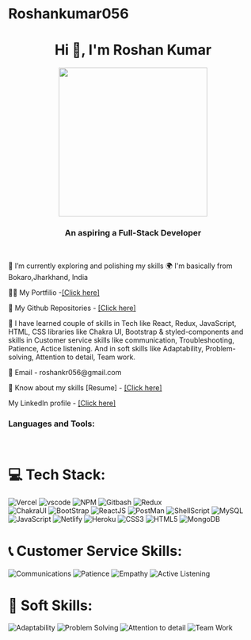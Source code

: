 # Roshankumar056

<h1 align="center">Hi 👋, I'm Roshan Kumar</h1>

<div align="center">
  <img
    src="https://www.easewebs.com/web-logos/web-main.gif"
    alt=""
    width="300px"
  />
</div>

<div align="center">
  <a href="https://github.com/DenverCoder1/readme-typing-svg">
    <img
      src="https://readme-typing-svg.demolab.com/?lines=Hi! I'm Biman Gharai 👦🏽;  Technical Support Engineer 👨🏻‍💻; Interested in working with team;Curious%20to%20learn%20new%20things !&font=Fira%20Code&center=true&width=440&height=45&color=#37bcf7&vCenter=true&size=22&pause=1000"
      alt=""
    />
  </a>
</div>

<h3 align="center">An aspiring a Full-Stack Developer</h3>





<br />

<p>
  🔭 I’m currently exploring and polishing my skills 🌍 I'm basically from
  Bokaro,Jharkhand, India
</p>

<!-- <p>
  ⚛ Some technologies that I love to working with includes MERN stack,
  Typescript & Web Testing.
</p> -->

<p>
  👨‍💻 My Portfilio -<a href="https://port-folio-silk-psi.vercel.app/" target="_blank">[Click here]</a>
</p>

<p>
  👀 My Github Repositories -
  <a href="https://github.com/Roshankumar056?tab=repositories" target="_blank">[Click here]</a>
</p>
<p>
  🚀 I have learned couple of skills in Tech like React, Redux, JavaScript, HTML, CSS
  libraries like Chakra UI, Bootstrap & styled-components and skills in Customer service skills like communication, Troubleshooting, Patience, Actice listening. And in soft skills like Adaptability, Problem-solving, Attention to detail, Team work.
</p>
<p>📧 Email - roshankr056@gmail.com</p>
<p>
  📄 Know about my skills [Resume] -
  <a
    href="https://drive.google.com/file/d/1yT97fU9fBrC77mTY_klTFy4APJInSqgF/view?usp=sharing" target="_blank"
    >[Click here]</a
  >
</p>
<p>
  My LinkedIn profile -
  <a href="https://www.linkedin.com/in/roshan-kumar056/" target="_blank">[Click here]</a>
</p>

<h3 align="left">Languages and Tools:</h3>

<br />

# 💻 Tech Stack:
<!--  -->
<!-- Coding -->
![Vercel](https://img.shields.io/badge/vercel-%231f1e1f.svg?style=for-the-badge&logo=vercel&logoColor=%red) 
![vscode](https://img.shields.io/badge/vscode-%230078ff.svg?style=for-the-badge&logo=visualstudiocode&logoColor=%black) 
![NPM](https://img.shields.io/badge/npm-%23be3535.svg?style=for-the-badge&logo=npm&logoColor=%blue) 
![Gitbash](https://img.shields.io/badge/git-%23f27e42.svg?style=for-the-badge&logo=git&logoColor=%blue) 
![Redux](https://img.shields.io/badge/redux-%236e71cc.svg?style=for-the-badge&logo=redux&logoColor=%blue)  
![ChakraUI](https://img.shields.io/badge/chakraui-%2392e4e6.svg?style=for-the-badge&logo=chakraui&logoColor=%blue) 
![BootStrap](https://img.shields.io/badge/bootstrap-%23d1b3ff.svg?style=for-the-badge&logo=bootstrap&logoColor=%blue) 
![ReactJS](https://img.shields.io/badge/react-%23323330.svg?style=for-the-badge&logo=react&logoColor=%green) 
![PostMan](https://img.shields.io/badge/postman-%23ffa468.svg?style=for-the-badge&logo=postman&logoColor=%green) 
![ShellScript](https://img.shields.io/badge/shellscript-%23323330.svg?style=for-the-badge&logo=shellscript&logoColor=%white) 
![MySQL](https://img.shields.io/badge/mysql-%230078ff.svg?style=for-the-badge&logo=mysql&logoColor=white) 
![JavaScript](https://img.shields.io/badge/javascript-%23323330.svg?style=for-the-badge&logo=javascript&logoColor=%23F7DF1E) 
![Netlify](https://img.shields.io/badge/netlify-%23000000.svg?style=for-the-badge&logo=netlify&logoColor=#00C7B7) 
![Heroku](https://img.shields.io/badge/heroku-%23430098.svg?style=for-the-badge&logo=heroku&logoColor=white) 
![CSS3](https://img.shields.io/badge/css3-%231572B6.svg?style=for-the-badge&logo=css3&logoColor=white) 
![HTML5](https://img.shields.io/badge/html5-%23E34F26.svg?style=for-the-badge&logo=html5&logoColor=white) 
![MongoDB](https://img.shields.io/badge/-MongoDB-orange?style=for-the-badge&logo=MongoDB5&logoColor=white)
<!--  -->

# 📞 Customer Service Skills:
<!--  -->
![Communications](https://img.shields.io/badge/communications-%231f1e1f.svg?style=for-the-badge&logo=communications&logoColor=%red) 
![Patience](https://img.shields.io/badge/patience-%231f1e1f.svg?style=for-the-badge&logo=patience&logoColor=%red) 
![Empathy](https://img.shields.io/badge/empathy-%231f1e1f.svg?style=for-the-badge&logo=empathy&logoColor=%red) 
![Active Listening](https://img.shields.io/badge/activelistening-%231f1e1f.svg?style=for-the-badge&logo=activelistening&logoColor=%red) 
<!--  -->

# 🧮 Soft Skills:
<!--  -->
![Adaptability](https://img.shields.io/badge/adaptability-%231f1e1f.svg?style=for-the-badge&logo=adaptability&logoColor=%red) 
![Problem Solving](https://img.shields.io/badge/problemsolving-%231f1e1f.svg?style=for-the-badge&logo=problemsolving&logoColor=%red) 
![Attention to detail](https://img.shields.io/badge/attentiontodetail-%231f1e1f.svg?style=for-the-badge&logo=attentiontodetail&logoColor=%red) 
![Team Work](https://img.shields.io/badge/teamwork-%231f1e1f.svg?style=for-the-badge&logo=teamwork&logoColor=%red) 
<!--  -->

